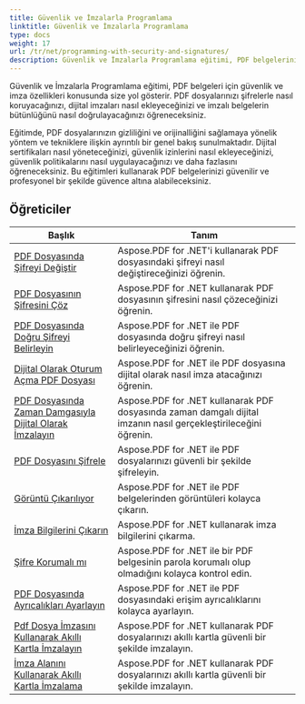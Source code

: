 ```yaml
---
title: Güvenlik ve İmzalarla Programlama
linktitle: Güvenlik ve İmzalarla Programlama
type: docs
weight: 17
url: /tr/net/programming-with-security-and-signatures/
description: Güvenlik ve İmzalarla Programlama eğitimi, PDF belgelerinizi nasıl güvence altına alacağınızı ve imzalayacağınızı, gizlilik ve özgünlüğü nasıl sağlayacağınızı öğretir.
---
```

Güvenlik ve İmzalarla Programlama eğitimi, PDF belgeleri için güvenlik ve imza özellikleri konusunda size yol gösterir. PDF dosyalarınızı şifrelerle nasıl koruyacağınızı, dijital imzaları nasıl ekleyeceğinizi ve imzalı belgelerin bütünlüğünü nasıl doğrulayacağınızı öğreneceksiniz.

Eğitimde, PDF dosyalarınızın gizliliğini ve orijinalliğini sağlamaya yönelik yöntem ve tekniklere ilişkin ayrıntılı bir genel bakış sunulmaktadır. Dijital sertifikaları nasıl yöneteceğinizi, güvenlik izinlerini nasıl ekleyeceğinizi, güvenlik politikalarını nasıl uygulayacağınızı ve daha fazlasını öğreneceksiniz. Bu eğitimleri kullanarak PDF belgelerinizi güvenilir ve profesyonel bir şekilde güvence altına alabileceksiniz.

## Öğreticiler
| Başlık | Tanım |
| --- | --- | 
| [PDF Dosyasında Şifreyi Değiştir](./change-password/) | Aspose.PDF for .NET'i kullanarak PDF dosyasındaki şifreyi nasıl değiştireceğinizi öğrenin. |  
| [PDF Dosyasının Şifresini Çöz](./decrypt/) | Aspose.PDF for .NET kullanarak PDF dosyasının şifresini nasıl çözeceğinizi öğrenin. |  
| [PDF Dosyasında Doğru Şifreyi Belirleyin](./determine-correct-password/) | Aspose.PDF for .NET ile PDF dosyasında doğru şifreyi nasıl belirleyeceğinizi öğrenin. |  
| [Dijital Olarak Oturum Açma PDF Dosyası](./digitally-sign/) | Aspose.PDF for .NET ile PDF dosyasına dijital olarak nasıl imza atacağınızı öğrenin. |  
| [PDF Dosyasında Zaman Damgasıyla Dijital Olarak İmzalayın](./digitally-sign-with-time-stamp/) | Aspose.PDF for .NET kullanarak PDF dosyasında zaman damgalı dijital imzanın nasıl gerçekleştirileceğini öğrenin. |  
| [PDF Dosyasını Şifrele](./encrypt/) | Aspose.PDF for .NET ile PDF dosyalarınızı güvenli bir şekilde şifreleyin. |  
| [Görüntü Çıkarılıyor](./extracting-image/) | Aspose.PDF for .NET ile PDF belgelerinden görüntüleri kolayca çıkarın. |  
| [İmza Bilgilerini Çıkarın](./extract-signature-info/) | Aspose.PDF for .NET kullanarak imza bilgilerini çıkarma. |  
| [Şifre Korumalı mı](./is-password-protected/) | Aspose.PDF for .NET ile bir PDF belgesinin parola korumalı olup olmadığını kolayca kontrol edin. |  
| [PDF Dosyasında Ayrıcalıkları Ayarlayın](./set-privileges/) | Aspose.PDF for .NET ile PDF dosyasındaki erişim ayrıcalıklarını kolayca ayarlayın. |  
| [Pdf Dosya İmzasını Kullanarak Akıllı Kartla İmzalayın](./sign-with-smart-card-using-pdf-file-signature/) | Aspose.PDF for .NET kullanarak PDF dosyalarınızı akıllı kartla güvenli bir şekilde imzalayın. |  
| [İmza Alanını Kullanarak Akıllı Kartla İmzalama](./sign-with-smart-card-using-signature-field/) | Aspose.PDF for .NET kullanarak PDF dosyalarınızı akıllı kartla güvenli bir şekilde imzalayın. |  
